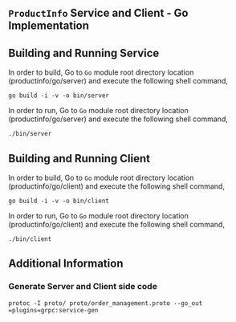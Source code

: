 ## ``ProductInfo`` Service and Client - Go Implementation

## Building and Running Service

In order to build, Go to ``Go`` module root directory location (productinfo/go/server) and execute the following
 shell command,
```
go build -i -v -o bin/server
```

In order to run, Go to ``Go`` module root directory location (productinfo/go/server) and execute the following
shell command,

```
./bin/server
```

## Building and Running Client   

In order to build, Go to ``Go`` module root directory location (productinfo/go/client) and execute the following
 shell command,
```
go build -i -v -o bin/client
```

In order to run, Go to ``Go`` module root directory location (productinfo/go/client) and execute the following
shell command,

```
./bin/client
```

## Additional Information

### Generate Server and Client side code 
``` 
protoc -I proto/ proto/order_management.proto --go_out =plugins=grpc:service-gen
``` 

